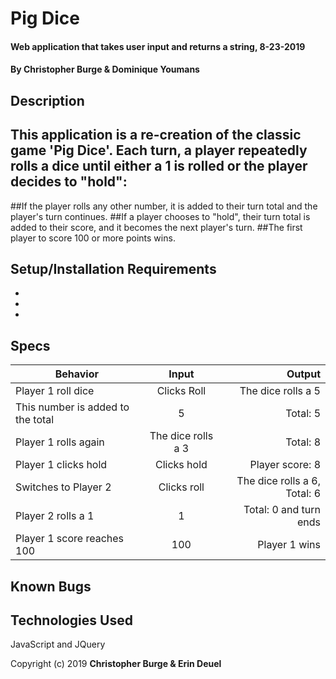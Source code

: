 # Pig Dice

#### Web application that takes user input and returns a string, 8-23-2019

#### By Christopher Burge & Dominique Youmans

## Description

## This application is a re-creation of the classic game 'Pig Dice'.  Each turn, a player repeatedly rolls a dice until either a 1 is rolled or the player decides to "hold":

##If the player rolls any other number, it is added to their turn total and the player's turn continues.
##If a player chooses to "hold", their turn total is added to their score, and it becomes the next player's turn.
##The first player to score 100 or more points wins.


## Setup/Installation Requirements

*
*
*

## Specs
| Behavior | Input | Output |
| ------------- |:-------------:| -----:|
| Player 1 roll dice | Clicks Roll | The dice rolls a 5 |
| This number is added to the total | 5 | Total: 5 |
| Player 1 rolls again | The dice rolls a 3 | Total: 8 |
| Player 1 clicks hold | Clicks hold | Player score: 8 |
| Switches to Player 2 | Clicks roll | The dice rolls a 6, Total: 6 |
| Player 2 rolls a 1 | 1 | Total: 0 and turn ends |
| Player 1 score reaches 100 | 100 | Player 1 wins |


## Known Bugs




## Technologies Used

JavaScript and JQuery

Copyright (c) 2019 **Christopher Burge & Erin Deuel**

